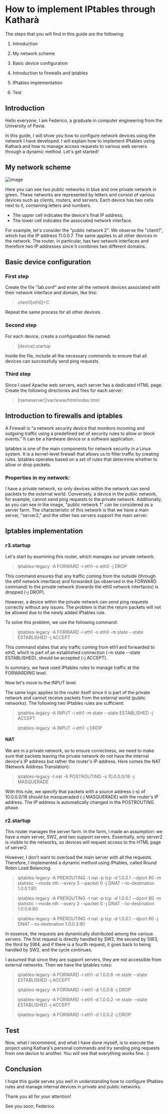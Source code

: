 # How to implement IPtables through Katharà
The steps that you will find in this guide are the following:

1. Introduction

2. My network scheme

3. Basic device configuration

4. Introduction to firewalls and iptables

5. IPtables implementation

6. Test

## Introduction
Hello everyone, I am Federico, a graduate in computer engineering from the University of Pavia.

In this guide, I will show you how to configure network devices using the network I have developed. I will explain how to implement IPtables using Katharà and how to manage access requests to various web servers through a dynamic method. Let's get started!

## My network scheme
![image](https://github.com/Fede-droid/KathaCigno/assets/80335626/11fb55dd-53ab-4397-89ab-46c11dd74f08)

Here you can see two public networks in blue and one private network in green. These networks are represented by letters and consist of various devices such as clients, routers, and servers. Each device has two cells next to it, containing letters and numbers. 

- The upper cell indicates the device's final IP address;
- The lower cell indicates the associated network interface.

For example, let's consider the "public network 2". We observe the "client1", which has the IP address 11.0.0.7. The same applies to all other devices in the network. The router, in particular, has two network interfaces and therefore two IP addresses since it combines two different domains.

## Basic device configuration
### First step
Create the file "lab.conf" and enter all the network devices associated with their network interface and domain, like this:

> client1[eth0]=C

Repeat the same process for all other devices.

### Second step
For each device, create a configuration file named:

> [device].startup

Inside the file, include all the necessary commands to ensure that all devices can successfully send ping requests.

### Third step
Since I used Apache web servers, each server has a dedicated HTML page. Create the following directories and files for each server:

> [nameserver]/var/www/html/index.html


## Introduction to firewalls and iptables
A Firewall is "a network security device that monitors incoming and outgoing traffic using a predefined set of security rules to allow or block events." It can be a hardware device or a software application.

Iptables is one of the main components for network security in a Linux system. It is a kernel-level firewall that allows us to filter traffic by creating rules. Iptables operates based on a set of rules that determine whether to allow or drop packets.

### Properties in my network:

I have a private network, so only devices within the network can send packets to the external world. Conversely, a device in the public network, for example, cannot send ping requests to the private network.
Additionally, as you can see in the image, "public network 1" can be considered as a server farm. The characteristic of this network is that we have a main server, "server2," and the other two servers support the main server.


## Iptables implementation
### r3.startup
Let's start by examining this router, which manages our private network.

> iptables-legacy -A FORWARD -i eth1 -o eth0 -j DROP

This command ensures that any traffic coming from the outside (through the eth1 network interface) and forwarded (as observed in the FORWARD command) to the private network (towards the eth0 network interfaces) is dropped (-j DROP).

However, a device within the private network can send ping requests correctly without any issues. The problem is that the return packets will not be allowed due to the newly added IPtables rule.

To solve this problem, we use the following command:

> iptables-legacy -A FORWARD -i eth1 -o eth0 -m state --state ESTABLISHED -j ACCEPT

This command states that any traffic coming from eth1 and forwarded to eth0, which is part of an established connection (-m state --state ESTABLISHED), should be accepted (-j ACCEPT).

In summary, we have used IPtables rules to manage traffic at the FORWARDING level.

Now let's move to the INPUT level.

The same logic applies to the router itself since it is part of the private network and cannot receive packets from the external world (public networks). The following two IPtables rules are sufficient:

> iptables-legacy -A INPUT -i eth1 -m state --state ESTABLISHED -j ACCEPT

> iptables-legacy -A INPUT -i eth1 -j DROP
#### NAT
We are in a private network, so to ensure correctness, we need to make sure that packets leaving the private network do not have the internal device's IP address but rather the router's IP address. Here comes the NAT (Network Address Translation):

> iptables-legacy -t nat -A POSTROUTING -s 10.0.0.0/16 -j MASQUERADE

With this rule, we specify that packets with a source address (-s) of 10.0.0.0/16 should be masqueraded (-j MASQUERADE) with the router's IP address. The IP address is automatically changed in the POSTROUTING phase.
### r2.startup
This router manages the server farm. In the farm, I made an assumption: we have a main server, SW2, and two support servers. Essentially, only server2 is visible to the networks, so devices will request access to the HTML page of server2.

However, I don't want to overload the main server with all the requests. Therefore, I implemented a dynamic method using IPtables, called Round Robin Load Balancing.

> iptables-legacy -A PREROUTING -t nat -p tcp -d 1.0.0.1 --dport 80 
                -m statistic --mode nth --every 3 --packet 0 -j DNAT --to-destination 1.0.0.1:80

> iptables-legacy -A PREROUTING -t nat -p tcp -d 1.0.0.1 --dport 80 
                -m statistic --mode nth --every 2 --packet 0 -j DNAT --to-destination 1.0.0.6:80

> iptables-legacy -A PREROUTING -t nat -p tcp -d 1.0.0.1 --dport 80 
                -j DNAT --to-destination 1.0.0.2:80

In essence, the requests are dynamically distributed among the various servers. The first request is directly handled by SW2, the second by SW3, the third by SW4, and if there is a fourth request, it goes back to being handled by SW2, and the cycle continues.

I assumed that since they are support servers, they are not accessible from external networks. Then we have the Iptables rules:

> iptables-legacy -A FORWARD -i eth1 -d 1.0.0.6 -m state --state ESTABLISHED -j ACCEPT
>
> iptables-legacy -A FORWARD -i eth1 -d 1.0.0.6 -j DROP
>
> iptables-legacy -A FORWARD -i eth1 -d 1.0.0.2 -m state --state ESTABLISHED -j ACCEPT
>
> iptables-legacy -A FORWARD -i eth1 -d 1.0.0.2 -j DROP

## Test
Now, what I recommend, and what I have done myself, is to execute the project using Katharà's personal commands and try sending ping requests from one device to another. You will see that everything works fine. :)
## Conclusion
I hope this guide serves you well in understanding how to configure IPtables rules and manage internal devices in private and public networks.

Thank you all for your attention!

See you soon,
Federico

